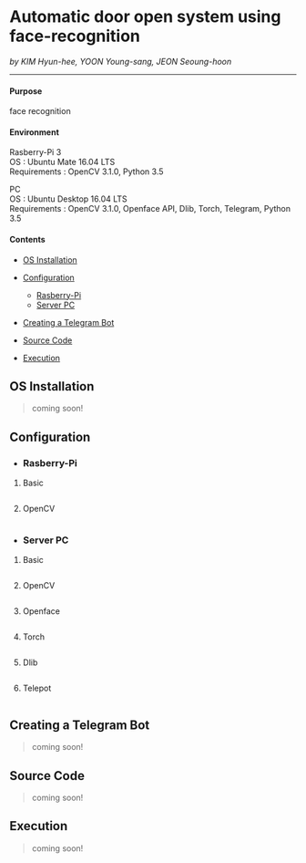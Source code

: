 # Automatic door open system using face-recognition
_by KIM Hyun-hee, YOON Young-sang, JEON Seoung-hoon_
* * *

#### Purpose
face recognition

#### Environment
Rasberry-Pi 3  
OS : Ubuntu Mate 16.04 LTS  
Requirements : OpenCV 3.1.0, Python 3.5  

PC  
OS : Ubuntu Desktop 16.04 LTS  
Requirements : OpenCV 3.1.0, Openface API, Dlib, Torch, Telegram, Python 3.5
  
#### Contents
- [OS Installation](#INSTALL)

- [Configuration](#CONFIGURATION)
  - [Rasberry-Pi](#RASP)
  - [Server PC](#SERVER)

- [Creating a Telegram Bot](#TELEGRAM)

- [Source Code](#CODE)

- [Execution](#EXECUTION)

<a id="INSTALL"></a> 
## OS Installation 
> coming soon!

<a id="CONFIGURATION"></a>
## Configuration

 <a id="RASP"></a>
 - ### Rasberry-Pi 
 1. Basic
 ```
 ```
 2. OpenCV
 ```
 ```

<a id="SERVER"></a>
 - ### Server PC
 1. Basic
 ```
 ```
 2. OpenCV
 ```
 ```
 3. Openface
 ```
 ```
 4. Torch
 ```
 ```
 5. Dlib
 ```
 ```
 6. Telepot
 ```
 ```

<a id="TELEGRAM"></a>
## Creating a Telegram Bot 
> coming soon!

<a id="CODE"></a>
## Source Code 
> coming soon!

<a id="EXECUTION"></a>
## Execution
> coming soon!
